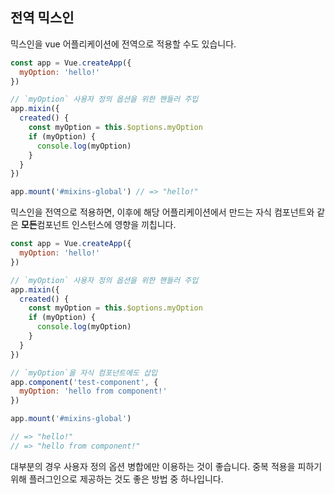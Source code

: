 ## 전역 믹스인

믹스인을 vue 어플리케이션에 전역으로 적용할 수도 있습니다.

```js
const app = Vue.createApp({
  myOption: 'hello!'
})

// `myOption` 사용자 정의 옵션을 위한 핸들러 주입
app.mixin({
  created() {
    const myOption = this.$options.myOption
    if (myOption) {
      console.log(myOption)
    }
  }
})

app.mount('#mixins-global') // => "hello!"

```

믹스인을 전역으로 적용하면, 이후에 해당 어플리케이션에서 만드는 자식 컴포넌트와 같은 **모든**컴포넌트 인스턴스에 영향을 끼칩니다.

```js
const app = Vue.createApp({
  myOption: 'hello!'
})

// `myOption` 사용자 정의 옵션을 위한 핸들러 주입
app.mixin({
  created() {
    const myOption = this.$options.myOption
    if (myOption) {
      console.log(myOption)
    }
  }
})

// `myOption`을 자식 컴포넌트에도 삽입
app.component('test-component', {
  myOption: 'hello from component!'
})

app.mount('#mixins-global')

// => "hello!"
// => "hello from component!"
```

대부분의 경우 사용자 정의 옵션 병합에만 이용하는 것이 좋습니다. 중복 적용을 피하기 위해 플러그인으로 제공하는 것도 좋은 방법 중 하나입니다.